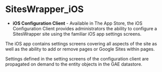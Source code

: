 # SitesWrapper\_iOS #

  * **iOS Configuration Client** - Available in The App Store, the iOS Configuration Client provides administrators the ability to configure a SitesWrapper site using the familiar iOS app settings screens.

The iOS app contains settings screens covering all aspects of the site as well as the ability to add or remove pages or Google Sites within pages.

Settings defined in the setting screens of the configuration client are propagated on demand to the entity objects in the GAE datastore.